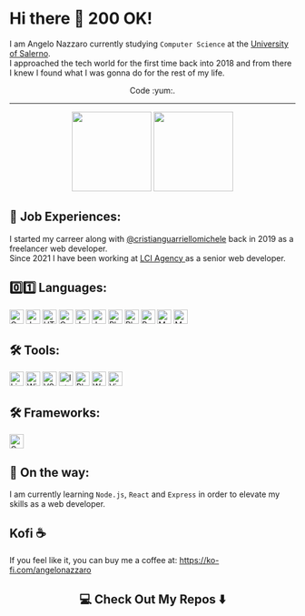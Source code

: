 # Hi there :green_heart: 200 OK!

I am Angelo Nazzaro currently studying ```Computer Science``` at the <a href="https://www.unisa.it/" target="_blank">University of Salerno</a>. <br>
I approached the tech world for the first time back into 2018 and from there I knew I found what I was gonna do for the rest of my life. 
<p align="center">Code :yum:.</p> 

<hr/>

<div align="center">
  <img src="https://github-readme-stats.vercel.app/api?username=sl1mSha4dey&count_private=true&show_icons=true&theme=dark&layout=compact" style="height: 140px;"/> 
  <img src="https://github-readme-stats.vercel.app/api/top-langs/?username=sl1mSha4dey&langs_count=10&count_private=true&show_icons=true&theme=dark&layout=compact&include_all_commits=true" style="height: 140px;"/>
</div>

## :tophat: Job Experiences: 
I started my carreer along with [@cristianguarriellomichele](https://github.com/guarriellocristianmichele) back in 2019 as a freelancer web developer. <br>
Since 2021 I have been working at <a href="https://lci-agency.it/" target="_blank"> LCI Agency </a> as a senior web developer. 

## :zero::one: Languages:

<p>
  <img alt="C" src="https://img.shields.io/badge/C-14354C?style=for-the-badge&logo=c&logoColor=white" height="25px"/>
  <img alt="Java" src="https://img.shields.io/badge/-java-000000?style=for-the-badge&logo=java" height="25px"/>

  <img alt="HTML5" src="https://img.shields.io/badge/HTML5-E34F26?style=for-the-badge&logo=html5&logoColor=white" height="25px"/>
  <img alt="Css3" src="https://img.shields.io/badge/CSS3-1572B6?style=for-the-badge&logo=css3&logoColor=white" height="25px"/>
  <img alt="Javascript" src="https://img.shields.io/badge/JavaScript-323330?style=for-the-badge&logo=javascript&logoColor=F7DF1E"  height="25px"/>
  <img alt="Jquery" src="https://img.shields.io/badge/jquery-%230769AD.svg?style=for-the-badge&logo=jquery&logoColor=white" height="25px"/>

  <img alt="Php" src="https://img.shields.io/badge/Php-323330?style=for-the-badge&logo=php&logoColor=F7DF1E%22" height="25px"/>
  <img alt="PhpMyAdmin" src="https://img.shields.io/badge/PhpMyAdmin-323330?style=for-the-badge&logo=phpmyadmin&logoColor=F7DF1E%22" height="25px"/>
  <img alt="Bootstrap" src="https://img.shields.io/badge/Bootstrap-563D7C?style=for-the-badge&logo=bootstrap&logoColor=white" height="25px"/>

  <img alt="MySQL" src="https://img.shields.io/badge/-MySQL-black?style=flat-square&logo=mysql" height="25px"/>
  <img alt="MySQLWorkbench" src="https://img.shields.io/badge/MySQLWorkBench-white?style=for-the-badge&logo=mysql&logoColor=white%22" height="25px" />
</p>

## 🛠️ Tools:
<p>
  <img alt="Linux" src="https://img.shields.io/badge/-Linux-FCC624?logo=Linux&style=for-the-badge&logoColor=black" height="25px"/>
  <img alt="Windows" src="https://img.shields.io/badge/-Windows-white?logo=Windows&style=for-the-badge&logoColor=00A4EF" height="25px"/>
  <img alt="VS Code" src="https://img.shields.io/badge/-VS%20Code-007ACC?style=for-the-badge&logo=visual-studio-code" height="25px"/>
  <img alt="IntellJ" src="https://img.shields.io/badge/-IntelliJ%20IDEA-black?style=for-the-badge&logo=jetbrains" height="25px"/>
  <img alt="PhpStorm" src="https://img.shields.io/badge/PhpStorm-purple?style=for-the-badge&logo=jetbrains" height="25px"/>
  <img alt="WHM" src="https://img.shields.io/badge/WHM-white?style=for-the-badge&logo=cpanel" height="25px" />
  <img alt="Virtual Box" src="https://img.shields.io/badge/Virtual%20Box-blue?style=for-the-badge&logo=virtualbox" height="25px" />
</p>

## 🛠️ Frameworks:
<p>
  <img alt="Code Igniter" src="https://img.shields.io/badge/CodeIgniter-white?style=for-the-badge&logo=codeigniter" height="25px"/>
</p>

## :rocket: On the way:
I am currently learning ```Node.js```, ```React``` and ```Express``` in order to elevate my skills as a web developer. 

## Kofi :coffee: 
If you feel like it, you can buy me a coffee at: https://ko-fi.com/angelonazzaro

<h2  align="center">💻 Check Out My Repos ⬇️ </h2>
